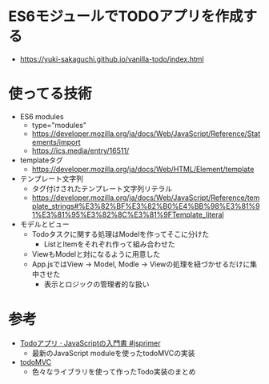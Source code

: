 # ES6モジュールでTODOアプリを作成する
* https://yuki-sakaguchi.github.io/vanilla-todo/index.html

# 使ってる技術
* ES6 modules
  * type="modules"
  * https://developer.mozilla.org/ja/docs/Web/JavaScript/Reference/Statements/import
  * https://ics.media/entry/16511/
* templateタグ
  * https://developer.mozilla.org/ja/docs/Web/HTML/Element/template
* テンプレート文字列
  * タグ付けされたテンプレート文字列リテラル
  * https://developer.mozilla.org/ja/docs/Web/JavaScript/Reference/template_strings#%E3%82%BF%E3%82%B0%E4%BB%98%E3%81%91%E3%81%95%E3%82%8C%E3%81%9FTemplate_literal
* モデルとビュー
  * Todoタスクに関する処理はModelを作ってそこに分けた
    * ListとItemをそれぞれ作って組み合わせた
  * ViewもModelと対になるように用意した
  * App.jsではView -> Model, Modle -> Viewの処理を紐づかせるだけに集中させた
    * 表示とロジックの管理者的な扱い

# 参考
* [Todoアプリ · JavaScriptの入門書 #jsprimer](https://jsprimer.net/use-case/todoapp/)
  * 最新のJavaScript moduleを使ったtodoMVCの実装
* [todoMVC](http://todomvc.com/)
  * 色々なライブラリを使って作ったTodo実装のまとめ